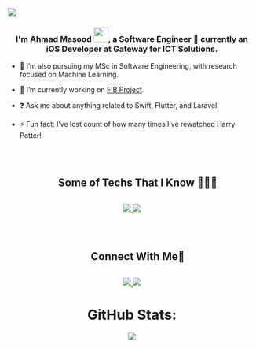 <!--horizontal divider(gradiant)-->
<img src="https://user-images.githubusercontent.com/73097560/115834477-dbab4500-a447-11eb-908a-139a6edaec5c.gif">

### <div align="center">I'm Ahmad Masood <img src="https://raw.githubusercontent.com/MartinHeinz/MartinHeinz/master/wave.gif" width="30px" height="30px">, a Software Engineer 🚀 currently an iOS Developer at Gateway for ICT Solutions.</div>  
  

- 🌱 I’m also pursuing my MSc in Software Engineering, with research focused on Machine Learning.
  

- 🔭 I’m currently working on [FIB Project](https://fib.iq).
  

- ❓ Ask me about anything related to Swift, Flutter, and Laravel.  
  

- ⚡ Fun fact: I’ve lost count of how many times I’ve rewatched Harry Potter!
  

<br/>  

<!-- Connect with me -->
<!--h2 without bottom border-->
<div id="user-content-toc">
  <ul align="center">
    <summary><h2 style="display: inline-block">Some of Techs That I Know 👨🏻‍💻</h2></summary>
  </ul>
</div>
<!--tech stack icons-->
<p align="center">
  <a href="https://skillicons.dev">
    <img src="https://skillicons.dev/icons?i=swift,flutter,dart,laravel,php,py,tensorflow,sklearn,git,github,css,bootstrap,github,html,java,js,mysql,sqlite,postman,anaconda&perline=5" />
    <img src="https://skillicons.dev/icons?i=swift,flutter,dart,py,tensorflow,sklearn,anaconda,php,laravel,html,css,bootstrap,js,mysql,sqlite,postman,git,github,java&perline=5" />
  </a>
</p>
<br/>  


<!-- Connect with me -->
<!--h2 without bottom border-->
<div id="user-content-toc">
  <ul align="center">
    <summary><h2 style="display: inline-block">Connect With Me🤝</h2></summary>
  </ul>
</div>
<div align="center">
  <a href="https://linkedin.com/in/ahmad-masood-6a8115202">
    <img src="https://skillicons.dev/icons?i=linkedin" />
  </a>
  <a href="https://instagram.com/ahmad._.masood">
    <img src="https://skillicons.dev/icons?i=instagram" />
  </a>
</div>

# <div align="center"> GitHub Stats:</div>
<div align="center">
  
  ![](https://github-readme-streak-stats.herokuapp.com/?user=Ahm4d-Masood&theme=vision-friendly-dark&hide_border=false)
</div>
  <br/> 

